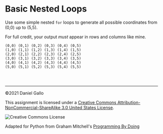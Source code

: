 # Basic Nested Loops


Use some simple nested `for` loops to
generate all possible coordinates from (0,0) up to (5,5).


For full credit, your output *must* appear in rows
and columns like mine.



```
(0,0) (0,1) (0,2) (0,3) (0,4) (0,5)
(1,0) (1,1) (1,2) (1,3) (1,4) (1,5)
(2,0) (2,1) (2,2) (2,3) (2,4) (2,5)
(3,0) (3,1) (3,2) (3,3) (3,4) (3,5)
(4,0) (4,1) (4,2) (4,3) (4,4) (4,5)
(5,0) (5,1) (5,2) (5,3) (5,4) (5,5)

```


```



```



---


©2021 Daniel Gallo


This assignment is licensed under a
[Creative Commons Attribution-NonCommercial-ShareAlike 3.0 United States License](https://creativecommons.org/licenses/by-nc-sa/3.0/us/deed.en_US).  

![Creative Commons License](images/by-nc-sa.png)





Adapted for Python from Graham Mitchell's [Programming By Doing](https://programmingbydoing.com/)
